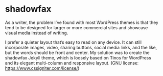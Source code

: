 # shadowfax
As a writer, the problem I’ve found with most WordPress themes is that they tend to be designed for larger or more commercial sites and showcase visual media instead of writing.

I prefer a quieter layout that’s easy to read on any device. It can still incorporate images, video, sharing buttons, social media links, and the like, but the words should be front and center. My solution was to create the shadowfax Jekyll theme, which is loosely based on Tinos for WordPress and its elegant multi-column and responsive layout. (GNU license: https://www.cssigniter.com/license/)
